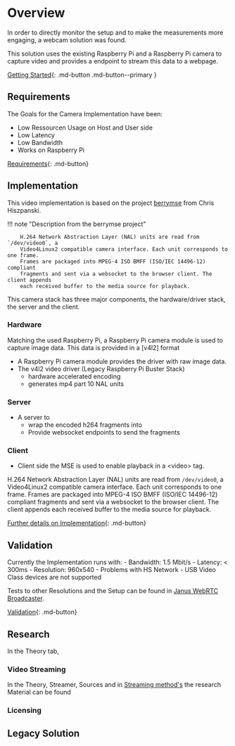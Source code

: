 # Overview

In order to directly monitor the setup and to make the measurements more engaging, a webcam solution was found.

This solution uses the existing Raspberry Pi and a Raspberry Pi camera to capture video and provides a endpoint to stream this data to a webpage.

[Getting Started](10-spyglass-getting-started.md){: .md-button .md-button--primary }

## Requirements

The Goals for the Camera Implementation have been:

- Low Ressourcen Usage on Host and User side
- Low Latency
- Low Bandwidth
- Works on Raspberry Pi

[Requirements](20-spyglass-requirements.md){: .md-button}



## Implementation

This video implementation is based on the project [berrymse](https://github.com/thinkski/berrymse) from Chris Hiszpanski. 

!!! note "Description from the berrymse project"

        H.264 Network Abstraction Layer (NAL) units are read from `/dev/video0`, a
        Video4Linux2 compatible camera interface. Each unit corresponds to one frame.
        Frames are packaged into MPEG-4 ISO BMFF (ISO/IEC 14496-12) compliant
        fragments and sent via a websocket to the browser client. The client appends
        each received buffer to the media source for playback.

This camera stack has three major components, the hardware/driver stack, the server and the client.

### Hardware

Matching the used Raspberry Pi, a Raspberry Pi camera module is used to capture image data. This data is provided in a [v4l2] format 
- A Raspberry Pi camera module provides the driver with raw image data.
- The v4l2 video driver (Legacy Raspberry Pi Buster Stack)
  - hardware accelerated encoding
  - generates mp4 part 10 NAL units

### Server
- A server to
  -  wrap the encoded h264 fragments into 
  - Provide websocket endpoints to send the fragments

### Client
- Client side the MSE is used to enable playback in a \<video\> tag.




H.264 Network Abstraction Layer (NAL) units are read from `/dev/video0`, a
Video4Linux2 compatible camera interface. Each unit corresponds to one frame.
Frames are packaged into MPEG-4 ISO BMFF (ISO/IEC 14496-12) compliant
fragments and sent via a websocket to the browser client. The client appends
each received buffer to the media source for playback.


[Further details on Implementation](30-spyglass-implementation.md){: .md-button}
## Validation

Currently the Implementation runs with:
    - Bandwidth: 1.5 Mbit/s 
    - Latency: < 300ms 
    - Resolution: 960x540
    - Problems with HS Network
    - USB Video Class devices are not supported

Tests to other Resolutions and the Setup can be found in [Janus WebRTC Broadcaster](../Streamers/janus.md).

[Validation](40-spyglass-validation.md){: .md-button}


## Research

In the Theory tab,

### Video Streaming

In the Theory, Streamer, Sources and in [Streaming method's](../streamingmethods.md) the research Material can be found

### Licensing

## Legacy Solution